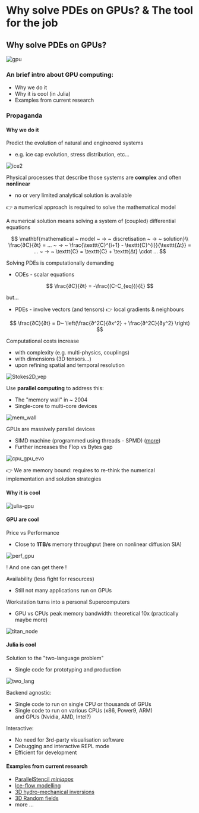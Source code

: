 <!--This file was generated, do not modify it.-->
# Why solve PDEs on GPUs? & The tool for the job

## Why solve PDEs on GPUs?

![gpu](../assets/literate_figures/gpu.png)

### An brief intro about GPU computing:
- Why we do it
- Why it is cool (in Julia)
- Examples from current research

### Propaganda
#### Why we do it

Predict the evolution of natural and engineered systems
- e.g. ice cap evolution, stress distribution, etc...

![ice2](../assets/literate_figures/ice2.png)

Physical processes that describe those systems are **complex** and often **nonlinear**
- no or very limited analytical solution is available

👉 a numerical approach is required to solve the mathematical model

A numerical solution means solving a system of (coupled) differential equations

$$
\mathbf{mathematical ~ model ~ → ~ discretisation ~ → ~ solution}\\
\frac{∂C}{∂t} = ... ~ → ~ \frac{\texttt{C}^{i+1} - \texttt{C}^{i}}{\texttt{∆t}} = ... ~ → ~ \texttt{C} = \texttt{C} + \texttt{∆t} \cdot ...
$$

Solving PDEs is computationally demanding
- ODEs - scalar equations

$$ \frac{∂C}{∂t} = -\frac{(C-C_{eq})}{ξ} $$

but...

- PDEs - involve vectors (and tensors)  👉 local gradients & neighbours

$$ \frac{∂C}{∂t} = D~ \left(\frac{∂^2C}{∂x^2} + \frac{∂^2C}{∂y^2} \right) $$

Computational costs increase
- with complexity (e.g. multi-physics, couplings)
- with dimensions (3D tensors...)
- upon refining spatial and temporal resolution

![Stokes2D_vep](../assets/literate_figures/Stokes2D_vep.gif)

Use **parallel computing** to address this:
- The "memory wall" in ~ 2004
- Single-core to multi-core devices

![mem_wall](../assets/literate_figures/mem_wall.png)

GPUs are massively parallel devices
- SIMD machine (programmed using threads - SPMD) ([more](https://safari.ethz.ch/architecture/fall2020/lib/exe/fetch.php?media=onur-comparch-fall2020-lecture24-simdandgpu-afterlecture.pdf))
- Further increases the Flop vs Bytes gap

![cpu_gpu_evo](../assets/literate_figures/cpu_gpu_evo.png)

👉 We are memory bound: requires to re-think the numerical implementation and solution strategies

#### Why it is cool

![julia-gpu](../assets/literate_figures/julia-gpu.png)

#### GPU are cool
Price vs Performance
- Close to **1TB/s** memory throughput (here on nonlinear diffusion SIA)

![perf_gpu](../assets/literate_figures/perf_gpu.png)

! And one can get there !

Availability (less fight for resources)
- Still not many applications run on GPUs

Workstation turns into a personal Supercomputers
- GPU vs CPUs peak memory bandwidth: theoretical 10x (practically maybe more)

![titan_node](../assets/literate_figures/titan_node.jpg)

#### Julia is cool
Solution to the "two-language problem"
- Single code for prototyping and production

![two_lang](../assets/literate_figures/two_lang.png)

Backend agnostic:
- Single code to run on single CPU or thousands of GPUs
- Single code to run on various CPUs (x86, Power9, ARM) \
  and GPUs (Nvidia, AMD, Intel?)

Interactive:
- No need for 3rd-party visualisation software
- Debugging and interactive REPL mode
- Efficient for development

#### Examples from current research

- [ParallelStencil _miniapps_](https://github.com/omlins/ParallelStencil.jl#miniapp-content)
- [Ice-flow modelling](https://github.com/luraess/julia-parallel-course-EGU21#greenlands-ice-cap-evolution)
- [3D hydro-mechanical inversions](https://github.com/PTsolvers/PseudoTransientAdjoint.jl#3d-hydro-mechanically-constrained-inversion)
- [3D Random fields](https://github.com/luraess/ParallelRandomFields.jl#parallelrandomfieldsjl)
- more ...

